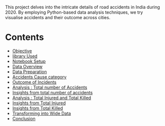 This project delves into the intricate details of road accidents in India during 2020.
By employing Python-based data analysis techniques, we try visualise accidents and their outcome across cities.
<bt>

# Contents
* [Objective](/Insights.md/##Objective)
* [library Used](/Insights.md/##library_Used)
* [Notebook Setup](/Insights.md/##Notebook_Setup)
* [Data Overview](/Insights.md/##Data_Overview)
* [Data Preparation](/Insights.md/##Data_Preparation)
* [Accidents Cause category](/Insights.md/##Accidents_Cause_category)
* [Outcome of Incidents](/Insights.md/##Outcome_of_Incidents)
* [Analysis : Total number of Accidents](/Insights.md/##Analysis:Total_number_of_Accidents)
* [Insights from total number of accidents](/Insights.md/##Insights_from_total_accidents:)
* [Analysis : Total Injured and Total Killed](/Insights.md/##Analysis:Total_Injured_and_Total_Killed)
* [Insights from Total Injured](/Insights.md/##Insights_from_Total_Injured:)
* [Insights from Total Killed](/Insights.md/##Insights_from_Total_Killed)
* [Transforming into Wide Data](/Insights.md/##Transforming_into_Wide_Data)
* [Conclusion](/Insights.md/##Conclusion)